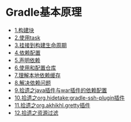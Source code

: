 Gradle基本原理
======================

+ [1.构建块](1.构建块.md)
+ [2.使用task](2.使用task.md)
+ [3.挂接到构建生命周期](3.挂接到构建生命周期.md)
+ [4.依赖配置](4.依赖配置.md)
+ [5.声明依赖](5.声明依赖.md)
+ [6.使用和配置仓库](6.使用和配置仓库.md)
+ [7.理解本地依赖缓存](7.理解本地依赖缓存.md)
+ [8.解决依赖问题](8.解决依赖问题.md)
+ [9.拾遗之java插件与war插件的依赖配置](9.拾遗之java插件与war插件的依赖配置.md)
+ [10.拾遗之org.hidetake:gradle-ssh-plugin插件](10.拾遗之org.hidetake:gradle-ssh-plugin插件.md)
+ [11.拾遗之org.akhikhl.gretty插件](11.拾遗之org.akhikhl.gretty插件.md)
+ [12.拾遗之资源过滤](12.拾遗之资源过滤.md)
